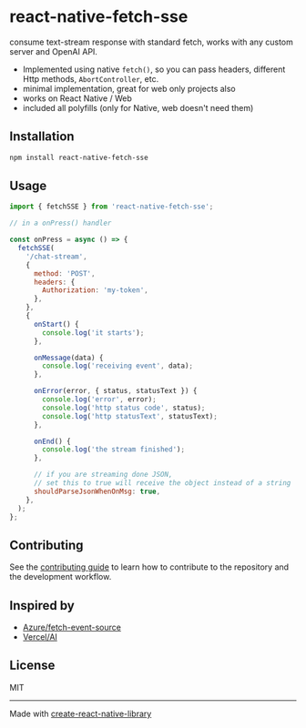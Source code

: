 # react-native-fetch-sse

consume text-stream response with standard fetch, works with any custom server and OpenAI API.

- Implemented using native `fetch()`, so you can pass headers, different Http methods, `AbortController`, etc.
- minimal implementation, great for web only projects also
- works on React Native / Web
- included all polyfills (only for Native, web doesn't need them)

## Installation

```sh
npm install react-native-fetch-sse
```

## Usage

```js
import { fetchSSE } from 'react-native-fetch-sse';

// in a onPress() handler

const onPress = async () => {
  fetchSSE(
    '/chat-stream',
    {
      method: 'POST',
      headers: {
        Authorization: 'my-token',
      },
    },
    {
      onStart() {
        console.log('it starts');
      },

      onMessage(data) {
        console.log('receiving event', data);
      },

      onError(error, { status, statusText }) {
        console.log('error', error);
        console.log('http status code', status);
        console.log('http statusText', statusText);
      },

      onEnd() {
        console.log('the stream finished');
      },

      // if you are streaming done JSON,
      // set this to true will receive the object instead of a string
      shouldParseJsonWhenOnMsg: true,
    },
  );
};
```

## Contributing

See the [contributing guide](CONTRIBUTING.md) to learn how to contribute to the repository and the development workflow.

## Inspired by

- [Azure/fetch-event-source](https://github.com/Azure/fetch-event-source)
- [Vercel/AI](https://github.com/vercel/ai)

## License

MIT

---

Made with [create-react-native-library](https://github.com/callstack/react-native-builder-bob)
